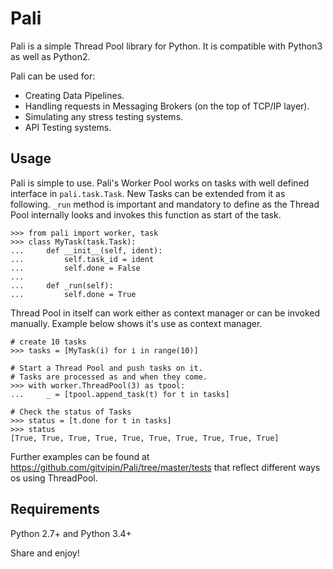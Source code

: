 # Pali

Pali is a simple Thread Pool library for Python. It is compatible with Python3 as well as Python2.

Pali can be used for:
- Creating Data Pipelines.
- Handling requests in Messaging Brokers (on the top of TCP/IP layer).
- Simulating any stress testing systems.
- API Testing systems.

Usage
------------

Pali is simple to use. Pali's Worker Pool works on tasks with well defined interface in ```pali.task.Task```.
New Tasks can be extended from it as following. ```_run``` method is important and mandatory to define as the
Thread Pool internally looks and invokes this function as start of the task.

```
>>> from pali import worker, task
>>> class MyTask(task.Task):
...     def __init__(self, ident):
...         self.task_id = ident
...         self.done = False
...
...     def _run(self):
...         self.done = True

```

Thread Pool in itself can work either as context manager or can be invoked manually. Example below shows it's use
as context manager.

```
# create 10 tasks
>>> tasks = [MyTask(i) for i in range(10)]

# Start a Thread Pool and push tasks on it.
# Tasks are processed as and when they come.
>>> with worker.ThreadPool(3) as tpool:
...     _ = [tpool.append_task(t) for t in tasks]

# Check the status of Tasks
>>> status = [t.done for t in tasks]
>>> status
[True, True, True, True, True, True, True, True, True, True]
```

Further examples can be found at https://github.com/gitvipin/Pali/tree/master/tests that reflect different ways os using ThreadPool.


Requirements
------------
Python 2.7+ and Python 3.4+

Share and enjoy!

